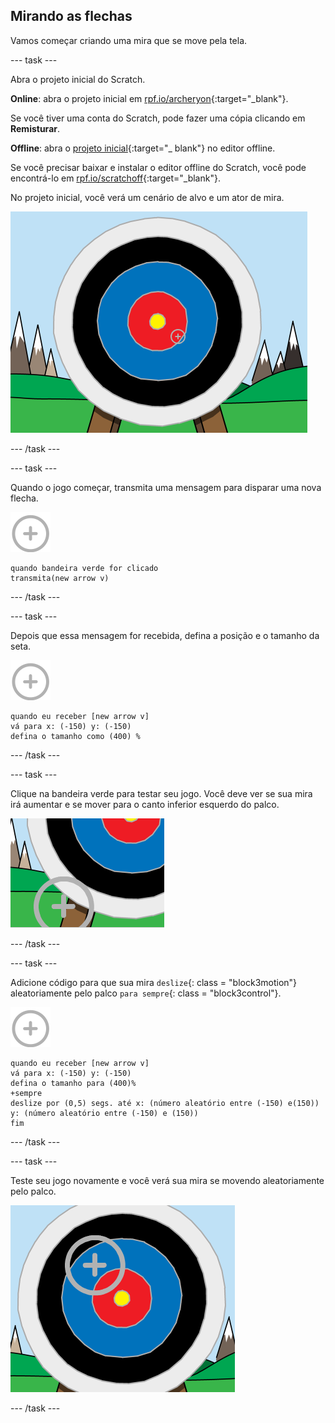 ## Mirando as flechas

Vamos começar criando uma mira que se move pela tela.

\--- task \---

Abra o projeto inicial do Scratch.

**Online**: abra o projeto inicial em [rpf.io/archeryon](http://rpf.io/archeryon){:target="_blank"}.

Se você tiver uma conta do Scratch, pode fazer uma cópia clicando em **Remisturar**.

**Offline**: abra o [projeto inicial](http://rpf.io/p/en/archery-go){:target="_ blank"} no editor offline.

Se você precisar baixar e instalar o editor offline do Scratch, você pode encontrá-lo em [rpf.io/scratchoff](http://rpf.io/scratchoff){:target="_blank"}.

No projeto inicial, você verá um cenário de alvo e um ator de mira.

![projetos iniciais](images/archery-starter.png)

\--- /task \---

\--- task \---

Quando o jogo começar, transmita uma mensagem para disparar uma nova flecha.

![ator alvo](images/target-sprite.png)

```blocks3
quando bandeira verde for clicado
transmita(new arrow v)
```

\--- /task \---

\--- task \---

Depois que essa mensagem for recebida, defina a posição e o tamanho da seta.

![ator alvo](images/target-sprite.png)

```blocks3
quando eu receber [new arrow v]
vá para x: (-150) y: (-150)
defina o tamanho como (400) %
```

\--- /task \---

\--- task \---

Clique na bandeira verde para testar seu jogo. Você deve ver se sua mira irá aumentar e se mover para o canto inferior esquerdo do palco.

![ator alvo maior no canto inferior esquerdo do palco](images/archery-start-test.png)

\--- /task \---

\--- task \---

Adicione código para que sua mira `deslize`{: class = "block3motion"} aleatoriamente pelo palco `para sempre`{: class = "block3control"}.

![sprite alvo](images/target-sprite.png)

```blocks3
quando eu receber [new arrow v]
vá para x: (-150) y: (-150)
defina o tamanho para (400)%
+sempre
deslize por (0,5) segs. até x: (número aleatório entre (-150) e(150)) y: (número aleatório entre (-150) e (150))
fim
```

\--- /task \---

\--- task \---

Teste seu jogo novamente e você verá sua mira se movendo aleatoriamente pelo palco.

![alvo em uma posição diferente](images/archery-glide-test.png)

\--- /task \---